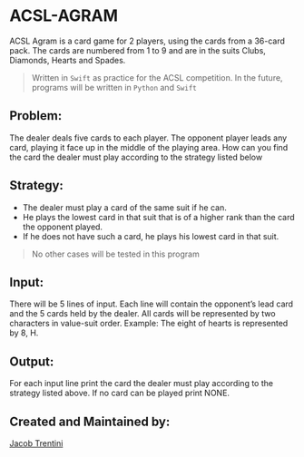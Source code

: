 # ACSL-AGRAM

ACSL Agram is a card game for 2 players, using the cards from a 36-card pack. The cards are numbered from 1 to 9 and are in the suits Clubs, Diamonds, Hearts and Spades.

> Written in `Swift` as practice for the ACSL competition. In the future, programs will be written in `Python` and `Swift`

## Problem:

The dealer deals five cards to each player. The opponent player leads any card, playing it face up in the middle of the playing area. How can you find the card the dealer must play according to the strategy listed below

## Strategy:
- The dealer must play a card of the same suit if he can.
- He plays the lowest card in that suit that is of a higher rank than the card the opponent played.
- If he does not have such a card, he plays his lowest card in that suit. 

> No other cases will be tested in this program

## Input:

There will be 5 lines of input. Each line will contain the opponent’s lead card and the 5 cards held by the dealer. All cards will be represented by two characters in value-suit order.
Example: The eight of hearts is represented by 8, H.

## Output:
For each input line print the card the dealer must play according to the strategy listed above. If no card can be played print NONE.

## Created and Maintained by:

[Jacob Trentini](https://github.com/Awesomeplayer165)
